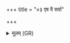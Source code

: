 +++
title = "०३ एष वै सर्वा"

+++
<details><summary>मूलम् (GR)</summary>

एष वै सर्वा अनुप्रजातो ध्रियते स नाधारयत् ॥
</details>